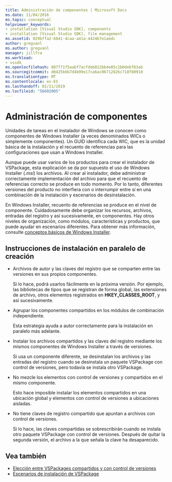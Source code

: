 ```yaml
---
title: Administración de componentes | Microsoft Docs
ms.date: 11/04/2016
ms.topic: conceptual
helpviewer_keywords:
- installation [Visual Studio SDK], components
- installation [Visual Studio SDK], file management
ms.assetid: 029bffa2-6841-4caa-a41a-442467e1aedc
author: gregvanl
ms.author: gregvanl
manager: jillfra
ms.workload:
- vssdk
ms.openlocfilehash: 887f71f5aabf7acfdeb822bb4e05c1b0debf63ab
ms.sourcegitcommit: d0425b6b7d4b99e17ca6ac0671282bc718f80910
ms.translationtype: MT
ms.contentlocale: es-ES
ms.lasthandoff: 02/21/2019
ms.locfileid: "56602005"
---
```

# <a name="component-management"></a>Administración de componentes
Unidades de tareas en el instalador de Windows se conocen como componentes de Windows Installer (a veces denominados WICs o simplemente componentes). Un GUID identifica cada WIC, que es la unidad básica de la instalación y el recuento de referencias para las configuraciones que usan a Windows Installer.

 Aunque puede usar varios de los productos para crear el instalador de VSPackage, esta explicación se da por supuesto el uso de Windows Installer (*.msi*) los archivos. Al crear al instalador, debe administrar correctamente implementación del archivo para que el recuento de referencias correcto se produce en todo momento. Por lo tanto, diferentes versiones del producto no interfiera con o interrumpir entre sí en una combinación de la instalación y escenarios de desinstalación.

 En Windows Installer, recuento de referencias se produce en el nivel de componente. Cuidadosamente debe organizar los recursos, archivos, entradas del registro y así sucesivamente, en componentes. Hay otros niveles de organización, como módulos, características y productos, que puede ayudar en escenarios diferentes. Para obtener más información, consulte [conceptos básicos de Windows Installer](../../extensibility/internals/windows-installer-basics.md).

## <a name="guidelines-of-authoring-setup-for-side-by-side-installation"></a>Instrucciones de instalación en paralelo de creación

-   Archivos de autor y las claves del registro que se comparten entre las versiones en sus propios componentes.

     Si lo hace, podrá usarlos fácilmente en la próxima versión. Por ejemplo, las bibliotecas de tipos que se registran de forma global, las extensiones de archivo, otros elementos registrados en **HKEY_CLASSES_ROOT**, y así sucesivamente.

-   Agrupar los componentes compartidos en los módulos de combinación independiente.

     Esta estrategia ayuda a autor correctamente para la instalación en paralelo más adelante.

-   Instalar los archivos compartidos y las claves del registro mediante los mismos componentes de Windows Installer a través de versiones.

     Si usa un componente diferente, se desinstalan los archivos y las entradas del registro cuando se desinstala un paquete VSPackage con control de versiones, pero todavía se instala otro VSPackage.

-   No mezcle los elementos con control de versiones y compartidos en el mismo componente.

     Esto hace imposible instalar los elementos compartidos en una ubicación global y elementos con control de versiones a ubicaciones aisladas.

-   No tiene claves de registro compartido que apuntan a archivos con control de versiones.

     Si lo hace, las claves compartidas se sobrescribirán cuando se instala otro paquete VSPackage con control de versiones. Después de quitar la segunda versión, el archivo a la que señala la clave ha desaparecido.

## <a name="see-also"></a>Vea también
- [Elección entre VSPackages compartidos y con control de versiones](../../extensibility/choosing-between-shared-and-versioned-vspackages.md)
- [Escenarios de instalación de VSPackage](../../extensibility/internals/vspackage-setup-scenarios.md)
